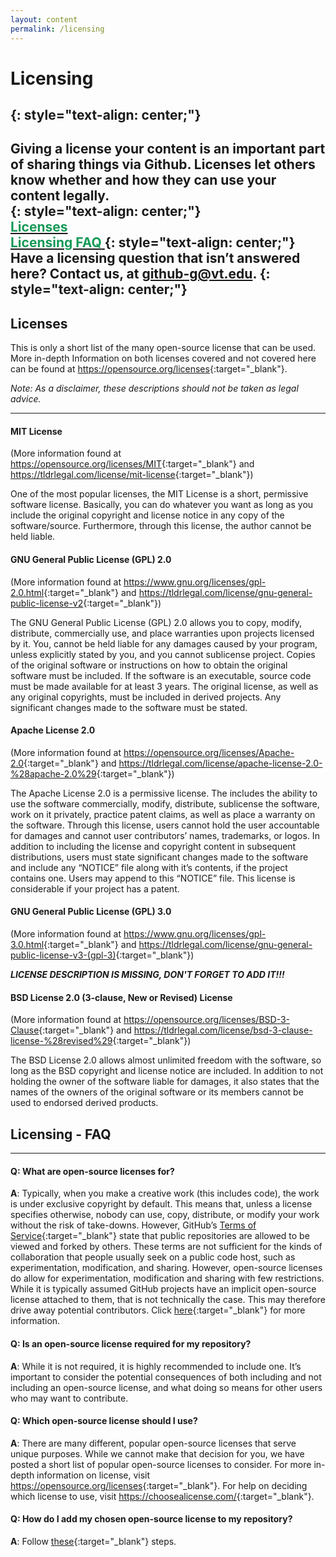 ```yaml
---
layout: content
permalink: /licensing
---
```


[//]: # (Look into putting each About ... into a drop-down menu. Such that when About... text is pressed, the Q&As for that About... section are displayed. Or have anchors to each one, which can be navigated from the green About... text)


# **Licensing**
{: style="text-align: center;"}
---

Giving a license your content is an important part of sharing things via Github.  Licenses let others know whether and how they can use your content legally.  
{: style="text-align: center;"}   
<a href= "#Licenses">
<span style= "color:#159957">Licenses</span>  
</a>
<a href="#LicensingFAQ">
<span style= "color:#159957">Licensing FAQ</span>
</a>
{: style="text-align: center;"} 
Have a licensing question that isn’t answered here? Contact us, at <github-g@vt.edu>. 
{: style="text-align: center;"} 
---


## **<a name = "Licenses" class="content-anchor"></a>Licenses**

This is only a short list of the many open-source license that can be used. More in-depth Information on both licenses covered and not covered here can be found at <https://opensource.org/licenses>{:target="_blank"}.  

_Note: As a disclaimer, these descriptions should not be taken as legal advice._  

---

#### **MIT License**  
(More information found at <https://opensource.org/licenses/MIT>{:target="_blank"} and <https://tldrlegal.com/license/mit-license>{:target="_blank"})  

One of the most popular licenses, the MIT License is a short, permissive software license. Basically, you can do whatever you want as long as you include the original copyright and license notice in any copy of the software/source. Furthermore, through this license, the author cannot be held liable. 

#### **GNU General Public License (GPL) 2.0**  
(More information found at <https://www.gnu.org/licenses/gpl-2.0.html>{:target="_blank"} and <https://tldrlegal.com/license/gnu-general-public-license-v2>{:target="_blank"})

The GNU General Public License (GPL) 2.0 allows you to copy, modify, distribute, commercially use, and place warranties upon projects licensed by it. You, cannot be held liable for any damages caused by your program, unless explicitly stated by you, and you cannot sublicense project. Copies of the original software or instructions on how to obtain the original software must be included. If the software is an executable, source code must be made available for at least 3 years. The original license, as well as any original copyrights, must be included in derived projects. Any significant changes made to the software must be stated.

#### **Apache License 2.0**  
(More information found at <https://opensource.org/licenses/Apache-2.0>{:target="_blank"} and <https://tldrlegal.com/license/apache-license-2.0-%28apache-2.0%29>{:target="_blank"})

The Apache License 2.0 is a permissive license. The includes the ability to use the software commercially, modify, distribute, sublicense the software, work on it privately, practice patent claims, as well as place a warranty on the software. Through this license, users cannot hold the user accountable for damages and cannot user contributors’ names, trademarks, or logos. In addition to including the license and copyright content in subsequent distributions, users must state significant changes made to the software and include any “NOTICE” file along with it’s contents, if the project contains one. Users may append to this “NOTICE” file. This license is considerable if your project has a patent.

#### **GNU General Public License (GPL) 3.0**  
(More information found at <https://www.gnu.org/licenses/gpl-3.0.html>{:target="_blank"} and <https://tldrlegal.com/license/gnu-general-public-license-v3-(gpl-3)>{:target="_blank"})
	
**_LICENSE DESCRIPTION IS MISSING, DON'T FORGET TO ADD IT!!!_**


#### **BSD License 2.0 (3-clause, New or Revised) License**  
(More information found at <https://opensource.org/licenses/BSD-3-Clause>{:target="_blank"} and <https://tldrlegal.com/license/bsd-3-clause-license-%28revised%29>{:target="_blank"})

The BSD License 2.0 allows almost unlimited freedom with the software, so long as the BSD copyright and license notice are included. In addition to not holding the owner of the software liable for damages, it also states that the names of the owners of the original software or its members cannot be used to endorsed derived products.


## **<a name="LicensingFAQ" class="content-anchor"></a>Licensing - FAQ**
---

#### **Q**: What are open-source licenses for?  
**A**: Typically, when you make a creative work (this includes code), the work is under exclusive copyright by default. This means that, unless a license specifies otherwise, nobody can use, copy, distribute, or modify your work without the risk of take-downs.  However, GitHub’s [Terms of Service](https://help.github.com/articles/github-terms-of-service/){:target="_blank"} state that public repositories are allowed to be viewed and forked by others.  These terms are not sufficient for the kinds of collaboration that people usually seek on a public code host, such as experimentation, modification, and sharing.  However, open-source licenses do allow for experimentation, modification and sharing with few restrictions.  While it is typically assumed GitHub projects have an implicit open-source license attached to them, that is not technically the case. This may therefore drive away potential contributors. Click [here](https://choosealicense.com/no-license/){:target="_blank"} for more information.

#### **Q**: Is an open-source license required for my repository?  
**A**: While it is not required, it is highly recommended to include one. It’s important to consider the potential consequences of both including and not including an open-source license, and what doing so means for other users who may want to contribute.

#### **Q**: Which open-source license should I use?  
**A**: There are many different, popular open-source licenses that serve unique purposes. While we cannot make that decision for you, we have posted a short list of popular open-source licenses to consider. For more in-depth information on license, visit <https://opensource.org/licenses>{:target="_blank"}. For help on deciding which license to use, visit <https://choosealicense.com/>{:target="_blank"}.

#### **Q**: How do I add my chosen open-source license to my repository?  
**A**: Follow [these](https://help.github.com/articles/adding-a-license-to-a-repository/){:target="_blank"} steps.
